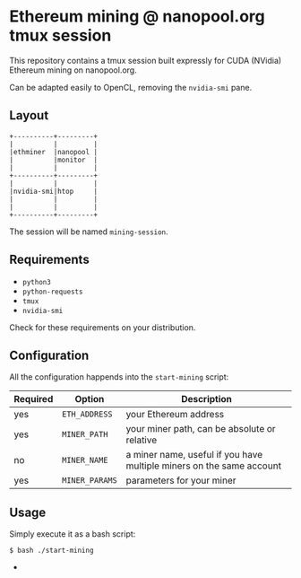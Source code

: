 # Ethereum mining @ nanopool.org tmux session

This repository contains a tmux session built expressly for CUDA (NVidia) Ethereum mining on nanopool.org.

Can be adapted easily to OpenCL, removing the `nvidia-smi` pane.


## Layout

```
+----------+---------+
|          |         |
|ethminer  |nanopool |
|          |monitor  |
|          |         |
+----------+---------+
|          |         |
|nvidia-smi|htop     |
|          |         |
|          |         |
+----------+---------+
```

The session will be named `mining-session`.

## Requirements

- `python3` 
- `python-requests`
- `tmux`
- `nvidia-smi`

Check for these requirements on your distribution.

## Configuration

All the configuration happends into the `start-mining` script:

|Required|Option|Description
|------|-----|-----|
|yes|`ETH_ADDRESS`|your Ethereum address|
|yes|`MINER_PATH`|your miner path, can be absolute or relative|
|no|`MINER_NAME`|a miner name, useful if you have multiple miners on the same account|
|yes|`MINER_PARAMS`|parameters for your miner|

## Usage

Simply execute it as a bash script:

```
$ bash ./start-mining
```


-
